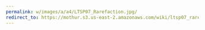 ```yaml
---
permalink: w/images/a/a4/LTSP07_Rarefaction.jpg/
redirect_to: https://mothur.s3.us-east-2.amazonaws.com/wiki/ltsp07_rarefaction.jpg
---
```


